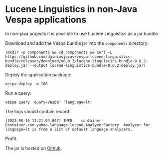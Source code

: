 # Lucene Linguistics in non-Java Vespa applications

In non-java projects it is possible to use Lucene Linguistics as a jar bundle.

Download and add the Vespa bundle jar into the `components` directory:
```shell
(mkdir -p components && cd components && curl -L https://github.com/dainiusjocas/vespa-lucene-linguistics-bundle/releases/download/v0.0.2/lucene-linguistics-bundle-0.0.2-deploy.jar --output lucene-linguistics-bundle-0.0.2-deploy.jar)
```

Deploy the application package:
```shell
vespa deploy -w 100
```

Run a query:
```shell
vespa query 'query=Vespa' 'language=lt'
```

The logs should contain record:
```text
[2023-08-16 11:21:04.847] INFO    container        Container.com.yahoo.language.lucene.AnalyzerFactory	Analyzer for language=lt is from a list of default language analyzers.
```

Profit.

The jar is hosted on [Github](https://github.com/dainiusjocas/vespa-lucene-linguistics-bundle/releases).
